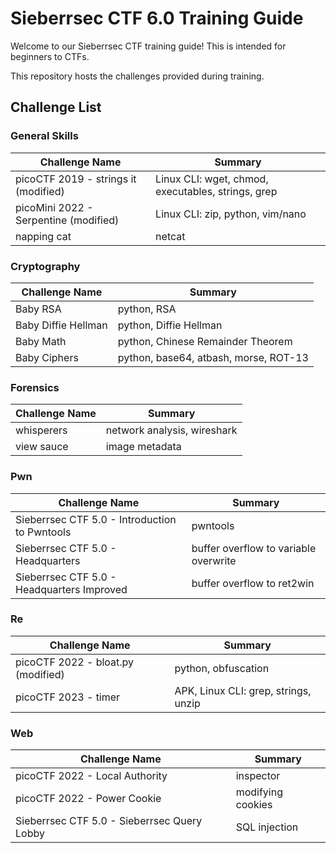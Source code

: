 # Sieberrsec CTF 6.0 Training Guide

Welcome to our Sieberrsec CTF training guide! This is intended for beginners to CTFs.

This repository hosts the challenges provided during training.

## Challenge List

### General Skills

| Challenge Name | Summary |
| --- | --- |
| picoCTF 2019 - strings it (modified) | Linux CLI: wget, chmod, executables, strings, grep |
| picoMini 2022 - Serpentine (modified) | Linux CLI: zip, python, vim/nano |
| napping cat | netcat |

### Cryptography

| Challenge Name | Summary |
| --- | --- |
| Baby RSA | python, RSA |
| Baby Diffie Hellman | python, Diffie Hellman |
| Baby Math | python, Chinese Remainder Theorem |
| Baby Ciphers | python, base64, atbash, morse, ROT-13 |

### Forensics

| Challenge Name | Summary |
| --- | --- |
| whisperers | network analysis, wireshark |
| view sauce | image metadata |

### Pwn

| Challenge Name | Summary |
| --- | --- |
| Sieberrsec CTF 5.0 - Introduction to Pwntools | pwntools |
| Sieberrsec CTF 5.0 - Headquarters | buffer overflow to variable overwrite |
| Sieberrsec CTF 5.0 - Headquarters Improved | buffer overflow to ret2win |

### Re

| Challenge Name | Summary |
| --- | --- |
| picoCTF 2022 - bloat.py (modified) | python, obfuscation|
| picoCTF 2023 - timer | APK, Linux CLI: grep, strings, unzip |

### Web

| Challenge Name | Summary |
| --- | --- |
| picoCTF 2022 - Local Authority | inspector |
| picoCTF 2022 - Power Cookie | modifying cookies |
| Sieberrsec CTF 5.0 - Sieberrsec Query Lobby | SQL injection |
